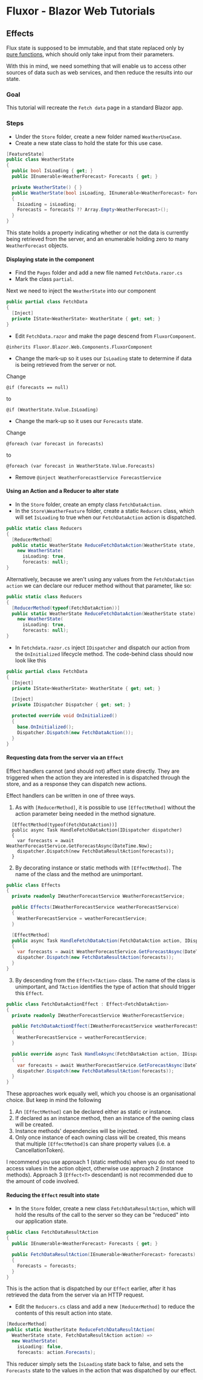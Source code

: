 # Fluxor - Blazor Web Tutorials

## Effects

Flux state is supposed to be immutable, and that state replaced only by
[pure functions](https://en.wikipedia.org/wiki/Pure_function), which should only take input from their
parameters.

With this in mind, we need something that will enable us to access other sources of data such as
web services, and then reduce the results into our state.

### Goal
This tutorial will recreate the `Fetch data` page in a standard Blazor app.

### Steps

- Under the `Store` folder, create a new folder named `WeatherUseCase`.
- Create a new state class to hold the state for this use case.

```c#
[FeatureState]
public class WeatherState
{
  public bool IsLoading { get; }
  public IEnumerable<WeatherForecast> Forecasts { get; }

  private WeatherState() { }
  public WeatherState(bool isLoading, IEnumerable<WeatherForecast> forecasts)
  {
    IsLoading = isLoading;
    Forecasts = forecasts ?? Array.Empty<WeatherForecast>();
  }
}
```

This state holds a property indicating whether or not the data is currently being retrieved from
the server, and an enumerable holding zero to many `WeatherForecast` objects.

#### Displaying state in the component

- Find the `Pages` folder and add a new file named `FetchData.razor.cs`
- Mark the class `partial`.

Next we need to inject the `WeatherState` into our component

```c#
public partial class FetchData
{
  [Inject]
  private IState<WeatherState> WeatherState { get; set; }
}
```

- Edit `FetchData.razor` and make the page descend from `FluxorComponent`.

```
@inherits Fluxor.Blazor.Web.Components.FluxorComponent
```

- Change the mark-up so it uses our `IsLoading` state to determine if data is being
retrieved from the server or not.

Change

`@if (forecasts == null)`

to

`@if (WeatherState.Value.IsLoading)`

- Change the mark-up so it uses our `Forecasts` state.

Change

`@foreach (var forecast in forecasts)`

to

`@foreach (var forecast in WeatherState.Value.Forecasts)`

- Remove `@inject WeatherForecastService ForecastService`

#### Using an Action and a Reducer to alter state

- In the `Store` folder, create an empty class `FetchDataAction`.
- In the `Store\WeatherFeature` folder, create a static `Reducers` class, which will set
  `IsLoading` to true when our `FetchDataAction` action is dispatched.

```c#
public static class Reducers
{
  [ReducerMethod]
  public static WeatherState ReduceFetchDataAction(WeatherState state, FetchDataAction action) =>
    new WeatherState(
      isLoading: true,
      forecasts: null);
}
```

Alternatively, because we aren't using any values from the `FetchDataAction action` we
can declare our reducer method without that parameter, like so:

```c#
public static class Reducers
{
  [ReducerMethod(typeof(FetchDataAction))]
  public static WeatherState ReduceFetchDataAction(WeatherState state) =>
    new WeatherState(
      isLoading: true,
      forecasts: null);
}
```

- In `Fetchdata.razor.cs` inject `IDispatcher` and dispatch our action from the `OnInitialized`
lifecycle method. The code-behind class should now look like this

```c#
public partial class FetchData
{
  [Inject]
  private IState<WeatherState> WeatherState { get; set; }

  [Inject]
  private IDispatcher Dispatcher { get; set; }

  protected override void OnInitialized()
  {
    base.OnInitialized();
    Dispatcher.Dispatch(new FetchDataAction());
  }
}
```

#### Requesting data from the server via an `Effect`

Effect handlers cannot (and should not) affect state directly. They are triggered when the action
they are interested in is dispatched through the store, and as a response they can dispatch new actions.

Effect handlers can be written in one of three ways.


1. As with `[ReducerMethod]`, it is possible to use `[EffectMethod]` without
  the action parameter being needed in the method signature.

```
  [EffectMethod(typeof(FetchDataAction))]
  public async Task HandleFetchDataAction(IDispatcher dispatcher)
  {
    var forecasts = await WeatherForecastService.GetForecastAsync(DateTime.Now);
    dispatcher.Dispatch(new FetchDataResultAction(forecasts));
  }
```

2. By decorating instance or static methods with `[EffectMethod]`. The name of the class and the
method are unimportant.

```c#
public class Effects
{
  private readonly IWeatherForecastService WeatherForecastService;

  public Effects(IWeatherForecastService weatherForecastService)
  {
    WeatherForecastService = weatherForecastService;
  }

  [EffectMethod]
  public async Task HandleFetchDataAction(FetchDataAction action, IDispatcher dispatcher)
  {
    var forecasts = await WeatherForecastService.GetForecastAsync(DateTime.Now);
    dispatcher.Dispatch(new FetchDataResultAction(forecasts));
  }
}
```

3. By descending from the `Effect<TAction>` class. The name of the class is unimportant, and `TAction`
identifies the type of action that should trigger this `Effect`.

```c#
public class FetchDataActionEffect : Effect<FetchDataAction>
{
  private readonly IWeatherForecastService WeatherForecastService;

  public FetchDataActionEffect(IWeatherForecastService weatherForecastService)
  {
    WeatherForecastService = weatherForecastService;
  }

  public override async Task HandleAsync(FetchDataAction action, IDispatcher dispatcher)
  {
    var forecasts = await WeatherForecastService.GetForecastAsync(DateTime.Now);
    dispatcher.Dispatch(new FetchDataResultAction(forecasts));
  }
}
```


These approaches work equally well, which you choose is an organisational choice. But keep
in mind the following

1. An `[EffectMethod]` can be declared either as static or instance.
2. If declared as an instance method, then an instance of the owning class will be created.
3. Instance methods' dependencies will be injected.
4. Only once instance of each owning class will be created, this means that multiple
  `[EffectMethod]`s can share property values (i.e. a CancellationToken).

I recommend you use approach 1 (static methods) when you do not need to access values in the action object,
otherwise use approach 2 (instance methods). Approach 3 (`Effect<T>` descendant) is not
recommended due to the amount of code involved.

#### Reducing the `Effect` result into state

- In the `Store` folder, create a new class `FetchDataResultAction`, which will hold the
  results of the call to the server so they can be "reduced" into our application state.

```c#
public class FetchDataResultAction
{
  public IEnumerable<WeatherForecast> Forecasts { get; }

  public FetchDataResultAction(IEnumerable<WeatherForecast> forecasts)
  {
    Forecasts = forecasts;
  }
}
```

This is the action that is dispatched by our `Effect` earlier, after it has retrieved the data from
the server via an HTTP request.

- Edit the `Reducers.cs` class and add a new `[ReducerMethod]` to reduce the contents of this result
action into state.

```c#
[ReducerMethod]
public static WeatherState ReduceFetchDataResultAction(
  WeatherState state, FetchDataResultAction action) =>
  new WeatherState(
    isLoading: false,
    forecasts: action.Forecasts);
```

This reducer simply sets the `IsLoading` state back to false, and sets the `Forecasts` state to the
values in the action that was dispatched by our effect.

